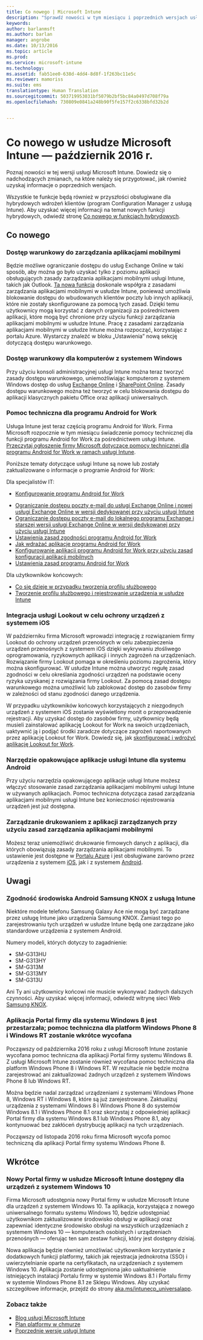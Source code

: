 ```yaml
---
title: Co nowego | Microsoft Intune
description: "Sprawdź nowości w tym miesiącu i poprzednich wersjach usługi Microsoft Intune"
keywords: 
author: barlanmsft
ms.author: barlan
manager: angrobe
ms.date: 10/13/2016
ms.topic: article
ms.prod: 
ms.service: microsoft-intune
ms.technology: 
ms.assetid: fab51ee0-638d-4dd4-8d8f-1f263bc11e5c
ms.reviewer: mamoriss
ms.suite: ems
translationtype: Human Translation
ms.sourcegitcommit: 503719953031bf5079b2bf5bc84a0497d708f79a
ms.openlocfilehash: 730809e0841a248b90f5fe157f2c6338bfd32b2d


---
```

# Co nowego w usłudze Microsoft Intune — październik 2016 r.
Poznaj nowości w tej wersji usługi Microsoft Intune. Dowiedz się o nadchodzących zmianach, na które należy się przygotować, jak również uzyskaj informacje o poprzednich wersjach.

Wszystkie te funkcje będą również w przyszłości obsługiwane dla hybrydowych wdrożeń klientów (program Configuration Manager z usługą Intune). Aby uzyskać więcej informacji na temat nowych funkcji hybrydowych, odwiedź stronę [Co nowego w funkcjach hybrydowych](https://technet.microsoft.com/library/mt718155.aspx).
<!---@Barry, the above blurb stays in each version, but make sure Tyler signs off each time. Also, remember to set the ms.date in the metadata to the sprint release. --->

## Co nowego

### Dostęp warunkowy do zarządzania aplikacjami mobilnymi
Będzie możliwe ograniczanie dostępu do usług Exchange Online w taki sposób, aby można go było uzyskać tylko z poziomu aplikacji obsługujących zasady zarządzania aplikacjami mobilnymi usługi Intune, takich jak Outlook. [Ta nowa funkcja](/intune/deploy-use/allow-policy-managed-apps-access-to-o365) doskonale współgra z zasadami zarządzania aplikacjami mobilnymi w usłudze Intune, ponieważ umożliwia blokowanie dostępu do wbudowanych klientów poczty lub innych aplikacji, które nie zostały skonfigurowane za pomocą tych zasad. Dzięki temu użytkownicy mogą korzystać z danych organizacji za pośrednictwem aplikacji, które mogą być chronione przy użyciu funkcji zarządzania aplikacjami mobilnymi w usłudze Intune. Pracę z zasadami zarządzania aplikacjami mobilnymi w usłudze Intune można rozpocząć, korzystając z portalu Azure. Wystarczy znaleźć w bloku „Ustawienia” nową sekcję dotyczącą dostępu warunkowego.

### Dostęp warunkowy dla komputerów z systemem Windows
Przy użyciu konsoli administracyjnej usługi Intune można teraz tworzyć zasady dostępu warunkowego, uniemożliwiając komputerom z systemem Windows dostęp do usług [Exchange Online](/intune/deploy-use/restrict-access-to-exchange-online-with-microsoft-intune) i [SharePoint Online](/intune/deploy-use/restrict-access-to-sharepoint-online-with-microsoft-intune). Zasady dostępu warunkowego można też tworzyć w celu blokowania dostępu do aplikacji klasycznych pakietu Office oraz aplikacji uniwersalnych.

### Pomoc techniczna dla programu Android for Work
Usługa Intune jest teraz częścią programu Android for Work. Firma Microsoft rozpocznie w tym miesiącu świadczenie pomocy technicznej dla funkcji programu Android for Work za pośrednictwem usługi Intune.
[Przeczytaj ogłoszenie firmy Microsoft dotyczące pomocy technicznej dla programu Android for Work w ramach usługi Intune](https://blogs.technet.microsoft.com/enterprisemobility/2016/09/12/microsoft-intune-support-for-android-for-work/).

Poniższe tematy dotyczące usługi Intune są nowe lub zostały zaktualizowane o informacje o programie Android for Work:

Dla specjalistów IT:
- [Konfigurowanie programu Android for Work](/intune/deploy-use/set-up-android-for-work)
<!--- [Nathan Bigman's resource access topics]()-->
- [Ograniczanie dostępu poczty e-mail do usługi Exchange Online i nowej usługi Exchange Online w wersji dedykowanej przy użyciu usługi Intune](/intune/deploy-use/restrict-access-to-exchange-online-with-microsoft-intune)
- [Ograniczanie dostępu poczty e-mail do lokalnego programu Exchange i starszej wersji usługi Exchange Online w wersji dedykowanej przy użyciu usługi Intune](/intune/deploy-use/restrict-access-to-exchange-onpremises-with-microsoft-intune)
- [Ustawienia zasad zgodności programu Android for Work](/intune/deploy-use/afw-compliance-policy-settings-in-microsoft-intune)
- [Jak wdrażać aplikacje programu Android for Work](/intune/deploy-use/android-for-work-apps)
- [Konfigurowanie aplikacji programu Android for Work przy użyciu zasad konfiguracji aplikacji mobilnych](/intune/deploy-use/afw-app-configuration-policy)
- [Ustawienia zasad programu Android for Work](/intune/deploy-use/android-for-work-policy-settings-in-microsoft-intune)

Dla użytkowników końcowych:
- [Co się dzieje w przypadku tworzenia profilu służbowego](/intune/enduser/what-happens-when-you-create-a-work-profile-android)
- [Tworzenie profilu służbowego i rejestrowanie urządzenia w usłudze Intune](/intune/enduser/create-a-work-profile-and-enroll-your-device-in-intune-android)

### Integracja usługi Lookout w celu ochrony urządzeń z systemem iOS
W październiku firma Microsoft wprowadzi integrację z rozwiązaniem firmy Lookout do ochrony urządzeń przenośnych w celu zabezpieczenia urządzeń przenośnych z systemem iOS dzięki wykrywaniu złośliwego oprogramowania, ryzykownych aplikacji i innych zagrożeń na urządzeniach. Rozwiązanie firmy Lookout pomaga w określeniu poziomu zagrożenia, który można skonfigurować. W usłudze Intune można utworzyć regułę zasad zgodności w celu określania zgodności urządzeń na podstawie oceny ryzyka uzyskanej z rozwiązania firmy Lookout. Za pomocą zasad dostępu warunkowego można umożliwić lub zablokować dostęp do zasobów firmy w zależności od stanu zgodności danego urządzenia.

W przypadku użytkowników końcowych korzystających z niezgodnych urządzeń z systemem iOS zostanie wyświetlony monit o przeprowadzenie rejestracji. Aby uzyskać dostęp do zasobów firmy, użytkownicy będą musieli zainstalować aplikację Lookout for Work na swoich urządzeniach, uaktywnić ją i podjąć środki zaradcze dotyczące zagrożeń raportowanych przez aplikację Lookout for Work. Dowiedz się, jak [skonfigurować i wdrożyć aplikację Lookout for Work](/intune/deploy-use/configure-and-deploy-lookout-for-work-apps).
<!--TFS 1319493-->

<!--### New Microsoft Intune Company Portal available for Windows 10 devices
Microsoft is releasing a new [Microsoft Intune Company Portal for Windows 10 devices](https://go.microsoft.com/fwlink/?linkid=830663). This app, which leverages the new Windows 10 Universal format, will provide the user with an updated user experience within the app and identical experiences across all Windows 10 devices, PC and Mobile alike, while still enabling all the same functionality that they are using today.

The new app will also allow users to leverage additional platform features like single sign-on (SSO) and certificate-based authentication on Windows 10 devices. The app will be made available as an upgrade to the existing Windows 8.1 Company Portal and Windows Phone 8.1 Company Portal installs from the Windows Store.-->

### Narzędzie opakowujące aplikacje usługi Intune dla systemu Android
Przy użyciu narzędzia opakowującego aplikacje usługi Intune możesz włączyć stosowanie zasad zarządzania aplikacjami mobilnymi usługi Intune w używanych aplikacjach. Pomoc techniczna dotycząca zasad zarządzania aplikacjami mobilnymi usługi Intune bez konieczności rejestrowania urządzeń jest już dostępna.

### Zarządzanie drukowaniem z aplikacji zarządzanych przy użyciu zasad zarządzania aplikacjami mobilnymi
Możesz teraz uniemożliwić drukowanie firmowych danych z aplikacji, dla których obowiązują zasady zarządzania aplikacjami mobilnymi. To ustawienie jest dostępne w [Portalu Azure](/Intune/deploy-use/create-and-deploy-mobile-app-management-policies-with-microsoft-intune) i jest obsługiwane zarówno przez urządzenia z systemem [iOS](/Intune/deploy-use/ios-mam-policy-settings), jak i z systemem [Android](/Intune/deploy-use/android-mam-policy-settings).
<!--TFS 1014328-->

## Uwagi

### Zgodność środowiska Android Samsung KNOX z usługą Intune
Niektóre modele telefonu Samsung Galaxy Ace nie mogą być zarządzane przez usługę Intune jako urządzenia Samsung KNOX. Zamiast tego po zarejestrowaniu tych urządzeń w usłudze Intune będą one zarządzane jako standardowe urządzenia z systemem Android.

Numery modeli, których dotyczy to zagadnienie:

* SM-G313HU
* SM-G313HY
* SM-G313M
* SM-G313MY
* SM-G313U

Ani Ty ani użytkownicy końcowi nie musicie wykonywać żadnych dalszych czynności. Aby uzyskać więcej informacji, odwiedź witrynę sieci Web [Samsung KNOX](https://www.samsungknox.com).

### Aplikacja Portal firmy dla systemu Windows 8 jest przestarzała; pomoc techniczna dla platform Windows Phone 8 i Windows RT zostanie wkrótce wycofana
Począwszy od października 2016 roku z usługi Microsoft Intune zostanie wycofana pomoc techniczna dla aplikacji Portal firmy systemu Windows 8. Z usługi Microsoft Intune zostanie również wycofana pomoc techniczna dla platform Windows Phone 8 i Windows RT. W rezultacie nie będzie można zarejestrować ani zaktualizować żadnych urządzeń z systemem Windows Phone 8 lub Windows RT.

Można będzie nadal zarządzać urządzeniami z systemami Windows Phone 8, Windows RT i Windows 8, które są już zarejestrowane. Zaktualizuj urządzenia z systemami Windows 8 i Windows Phone 8 do systemów Windows 8.1 i Windows Phone 8.1 oraz skorzystaj z odpowiedniej aplikacji Portal firmy dla systemu Windows 8.1 lub Windows Phone 8.1, aby kontynuować bez zakłóceń dystrybucję aplikacji na tych urządzeniach.

Począwszy od listopada 2016 roku firma Microsoft wycofa pomoc techniczną dla aplikacji Portal firmy systemu Windows Phone 8.
<!--TFS 1255391-->

## Wkrótce

### Nowy Portal firmy w usłudze Microsoft Intune dostępny dla urządzeń z systemem Windows 10
Firma Microsoft udostępnia nowy Portal firmy w usłudze Microsoft Intune dla urządzeń z systemem Windows 10. Ta aplikacja, korzystająca z nowego uniwersalnego formatu systemu Windows 10, będzie udostępniać użytkownikom zaktualizowane środowisko obsługi w aplikacji oraz zapewniać identyczne środowisko obsługi na wszystkich urządzeniach z systemem Windows 10 — komputerach osobistych i urządzeniach przenośnych — oferując ten sam zestaw funkcji, który jest dostępny dzisiaj.

Nowa aplikacja będzie również umożliwiać użytkownikom korzystanie z dodatkowych funkcji platformy, takich jak rejestracja jednokrotna (SSO) i uwierzytelnianie oparte na certyfikatach, na urządzeniach z systemem Windows 10. Aplikacja zostanie udostępniona jako uaktualnienie istniejących instalacji Portalu firmy w systemie Windows 8.1 i Portalu firmy w systemie Windows Phone 8.1 ze Sklepu Windows. Aby uzyskać szczegółowe informacje, przejdź do strony [aka.ms/intunecp_universalapp](http://aka.ms/intunecp_universalapp).
<!--TFS 1016502-->

### Zobacz także
* [Blog usługi Microsoft Intune](http://go.microsoft.com/fwlink/?LinkID=273882)
* [Plan platformy w chmurze](http://www.microsoft.com/en-us/server-cloud/roadmap/Indevelopment.aspx?TabIndex=0&dropValue=Intune)
* [Poprzednie wersje usługi Intune](previous-intune-releases.md)



<!--HONumber=Oct16_HO3-->


